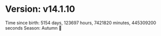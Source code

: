 # Version: v14.1.10
Time since birth: 5154 days, 123697 hours, 7421820 minutes, 445309200 seconds
Season: Autumn 🍁
